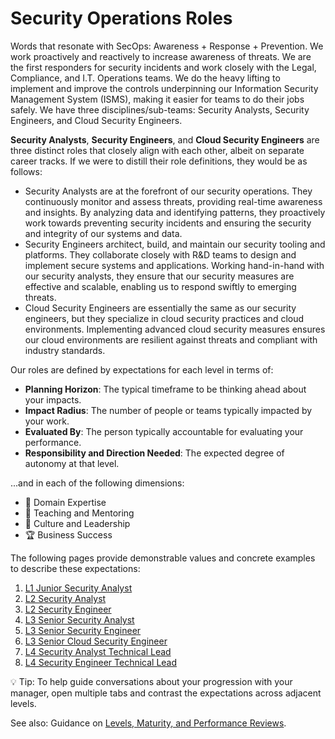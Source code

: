 # Security Operations Roles

Words that resonate with SecOps: Awareness + Response + Prevention. We work proactively and reactively to increase awareness of threats. We are the first responders for security incidents and work closely with the Legal, Compliance, and I.T. Operations teams. We do the heavy lifting to implement and improve the controls underpinning our Information Security Management System (ISMS), making it easier for teams to do their jobs safely. We have three disciplines/sub-teams: Security Analysts, Security Engineers, and Cloud Security Engineers.

**Security Analysts**, **Security Engineers**, and **Cloud Security Engineers** are three distinct roles that closely align with each other, albeit on separate career tracks. If we were to distill their role definitions, they would be as follows:

- Security Analysts are at the forefront of our security operations. They continuously monitor and assess threats, providing real-time awareness and insights. By analyzing data and identifying patterns, they proactively work towards preventing security incidents and ensuring the security and integrity of our systems and data.
- Security Engineers architect, build, and maintain our security tooling and platforms. They collaborate closely with R&D teams to design and implement secure systems and applications. Working hand-in-hand with our security analysts, they ensure that our security measures are effective and scalable, enabling us to respond swiftly to emerging threats.
- Cloud Security Engineers are essentially the same as our security engineers, but they specialize in cloud security practices and cloud environments. Implementing advanced cloud security measures ensures our cloud environments are resilient against threats and compliant with industry standards.

Our roles are defined by expectations for each level in terms of:

- **Planning Horizon**: The typical timeframe to be thinking ahead about your impacts.
- **Impact Radius**: The number of people or teams typically impacted by your work.
- **Evaluated By**: The person typically accountable for evaluating your performance.
- **Responsibility and Direction Needed**: The expected degree of autonomy at that level.

...and in each of the following dimensions:

- 🦉 Domain Expertise
- 🌱 Teaching and Mentoring
- 🧭 Culture and Leadership
- 🏆 Business Success

The following pages provide demonstrable values and concrete examples to describe these expectations:

1. [L1 Junior Security Analyst](L1-Junior-Security-Analyst.md)
1. [L2 Security Analyst](L2-Security-Analyst.md)
1. [L2 Security Engineer](L2-Security-Engineer.md)
1. [L3 Senior Security Analyst](L3-Senior-Security-Analyst.md)
1. [L3 Senior Security Engineer](L3-Senior-Security-Engineer.md)
1. [L3 Senior Cloud Security Engineer](L3-Senior-Cloud-Security-Engineer.md)
1. [L4 Security Analyst Technical Lead](L4-Security-Analyst-Technical-Lead.md)
1. [L4 Security Engineer Technical Lead](L4-Security-Engineer-Technical-Lead.md)

💡 Tip: To help guide conversations about your progression with your manager, open multiple tabs and contrast the expectations across adjacent levels.

See also: Guidance on [Levels, Maturity, and Performance Reviews](../Software-Engineering/Levels-Maturity-And-Performance-Reviews.md).
